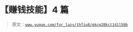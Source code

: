 # 【赚钱技能】4 篇

> 原文：[`www.yuque.com/for_lazy/thfiu8/qkcg28kct141l50b`](https://www.yuque.com/for_lazy/thfiu8/qkcg28kct141l50b)

